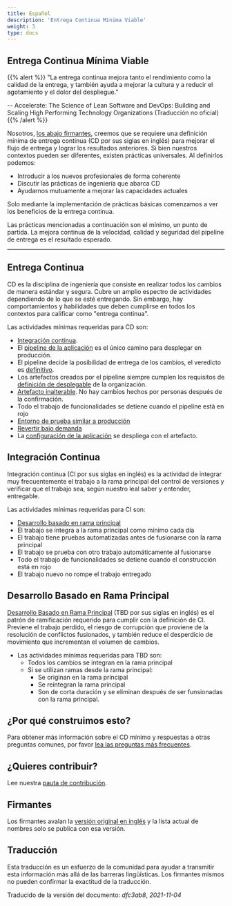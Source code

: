```yaml
---
title: Español
description: 'Entrega Continua Mínima Viable'
weight: 3
type: docs
---
```


## Entrega Continua Mínima Viable

{{% alert %}}
"La entrega continua mejora tanto el rendimiento como la calidad de la entrega, y también ayuda a mejorar la cultura y a reducir el agotamiento y el dolor del despliegue."

-- Accelerate: The Science of Lean Software and DevOps: Building and Scaling High Performing Technology Organizations (Traducción no oficial)
{{% /alert %}}

Nosotros, [los abajo firmantes](/#signatories), creemos que se requiere una definición mínima de entrega continua (CD por sus siglas en inglés) para mejorar el flujo de entrega y lograr los resultados anteriores. Si bien nuestros contextos pueden ser diferentes, existen prácticas universales. Al definirlos podemos:

- Introducir a los nuevos profesionales de forma coherente
- Discutir las prácticas de ingeniería que abarca CD
- Ayudarnos mutuamente a mejorar las capacidades actuales

Solo mediante la implementación de prácticas básicas comenzamos a ver los beneficios de la entrega continua.

Las prácticas mencionadas a continuación son el mínimo, un punto de partida. La mejora continua de la velocidad, calidad y seguridad del pipeline de entrega es el resultado esperado.

---

## Entrega Continua

CD es la disciplina de ingeniería que consiste en realizar todos los cambios de manera estándar y segura. Cubre un amplio espectro de actividades dependiendo de lo que se esté entregando. Sin embargo, hay comportamientos y habilidades que deben cumplirse en todos los contextos para calificar como "entrega continua".

Las actividades mínimas requeridas para CD son:

- [Integración continua](#integración-continua).
- El [pipeline de la aplicación](/minimumcd/single-path-to-production/) es el único camino para desplegar en producción.
- El pipeline decide la posibilidad de entrega de los cambios, el veredicto es [definitivo](/minimumcd/deterministic/).
- Los artefactos creados por el pipeline siempre cumplen los requisitos de [definición de desplegable](/minimumcd/deployable/) de la organización.
- [Artefacto inalterable](/minimumcd/immutable/). No hay cambios hechos por personas después de la confirmación.
- Todo el trabajo de funcionalidades se detiene cuando el pipeline está en rojo
- [Entorno de prueba similar a producción](/minimumcd/production-like-test-environment/)
- [Revertir bajo demanda](/minimumcd/rollback/)
- La [configuración de la aplicación](/minimumcd/application-configuration/) se despliega con el artefacto.

## Integración Continua

Integración continua (CI por sus siglas en inglés) es la actividad de integrar muy frecuentemente el trabajo a la rama principal del control de versiones y verificar que el trabajo sea, según nuestro leal saber y entender, entregable.

Las actividades mínimas requeridas para CI son:

- [Desarrollo basado en rama principal](/minimumcd/trunk-based-development/)
- El trabajo se integra a la rama principal como mínimo cada día
- El trabajo tiene pruebas automatizadas antes de fusionarse con la rama principal
- El trabajo se prueba con otro trabajo automáticamente al fusionarse
- Todo el trabajo de funcionalidades se detiene cuando el construcción está en rojo
- El trabajo nuevo no rompe el trabajo entregado

## Desarrollo Basado en Rama Principal

[Desarrollo Basado en Rama Principal](/minimumcd/trunk-based-development/) (TBD por sus siglas en inglés) es el patrón de ramificación requerido para cumplir con la definición de CI. Previene el trabajo perdido, el riesgo de corrupción que proviene de la resolución de conflictos fusionados, y también reduce el desperdicio de movimiento que incrementan el volumen de cambios.

- Las actividades mínimas requeridas para TBD son:
  - Todos los cambios se integran en la rama principal
  - Si se utilizan ramas desde la rama principal:
    - Se originan en la rama principal
    - Se reintegran la rama principal
    - Son de corta duración y se eliminan después de ser funsionadas con la rama principal.

## ¿Por qué construimos esto?

Para obtener más información sobre el CD mínimo y respuestas a otras preguntas comunes, por favor [lea las preguntas más frecuentes](/faq/).

## ¿Quieres contribuir?

Lee nuestra [pauta de contribución](https://github.com/Minimum-CD/cd-manifesto/blob/master/CONTRIBUTING.md).

## Firmantes

Los firmantes avalan la [versión original en inglés](/#signatories) y la lista actual de nombres solo se publica con esa versión.

## Traducción

Esta traducción es un esfuerzo de la comunidad para ayudar a transmitir esta información más allá de las barreras lingüísticas. Los firmantes mismos no pueden confirmar la exactitud de la traducción.

Traducido de la versión del documento: _dfc3ab8_, _2021-11-04_
